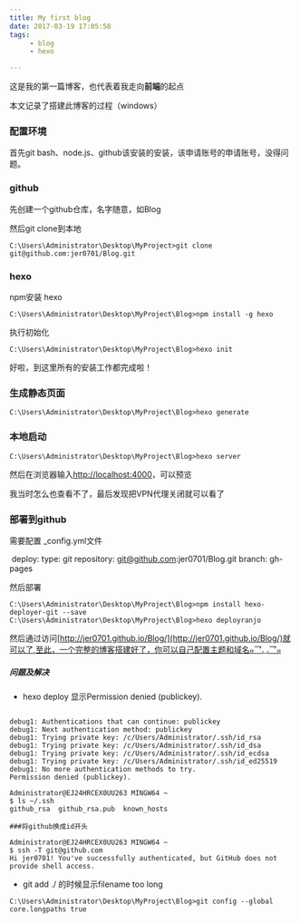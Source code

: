 ```yaml
---
title: My first blog
date: 2017-03-19 17:05:58
tags:
     - blog
     - hexo

---
```


这是我的第一篇博客，也代表着我走向**前端**的起点

本文记录了搭建此博客的过程（windows）

<!--more-->

### 配置环境

首先git bash、node.js、github该安装的安装，该申请账号的申请账号，没得问题。



### github

先创建一个github仓库，名字随意，如Blog

然后git clone到本地

```{bash}
C:\Users\Administrator\Desktop\MyProject>git clone git@github.com:jer0701/Blog.git
```



### hexo 

npm安装 hexo

```{bash}
C:\Users\Administrator\Desktop\MyProject\Blog>npm install -g hexo
```

执行初始化

```{bash}
C:\Users\Administrator\Desktop\MyProject\Blog>hexo init
```

好啦，到这里所有的安装工作都完成啦！



### 生成静态页面

```{bash}
C:\Users\Administrator\Desktop\MyProject\Blog>hexo generate
```

### 本地启动

```{bash}
C:\Users\Administrator\Desktop\MyProject\Blog>hexo server
```

然后在浏览器输入[http://localhost:4000](http://localhost:4000)，可以预览

我当时怎么也查看不了，最后发现把VPN代理关闭就可以看了





### 部署到github

需要配置 _config.yml文件

​	deploy:
  		type: git
 		repository: git@github.com:jer0701/Blog.git
  		branch: gh-pages



然后部署

```{bash}
C:\Users\Administrator\Desktop\MyProject\Blog>npm install hexo-deployer-git --save
C:\Users\Administrator\Desktop\MyProject\Blog>hexo deployranjo
```

然后通过访问[http://jer0701.github.io/Blog/](http://jer0701.github.io/Blog/)就可以了,至此，一个完整的博客搭建好了，你可以自己配置主题和域名๑乛◡乛๑







##### 问题及解决

* hexo deploy 显示Permission denied (publickey).

```{bash}

debug1: Authentications that can continue: publickey
debug1: Next authentication method: publickey
debug1: Trying private key: /c/Users/Administrator/.ssh/id_rsa
debug1: Trying private key: /c/Users/Administrator/.ssh/id_dsa
debug1: Trying private key: /c/Users/Administrator/.ssh/id_ecdsa
debug1: Trying private key: /c/Users/Administrator/.ssh/id_ed25519
debug1: No more authentication methods to try.
Permission denied (publickey).

Administrator@EJ24HRCEX0UU263 MINGW64 ~
$ ls ~/.ssh
github_rsa  github_rsa.pub  known_hosts

###将github换成id开头

Administrator@EJ24HRCEX0UU263 MINGW64 ~
$ ssh -T git@github.com
Hi jer0701! You've successfully authenticated, but GitHub does not provide shell access.
```





* git add ./ 的时候显示filename too long    

```{bash}
C:\Users\Administrator\Desktop\MyProject\Blog>git config --global core.longpaths true
```

